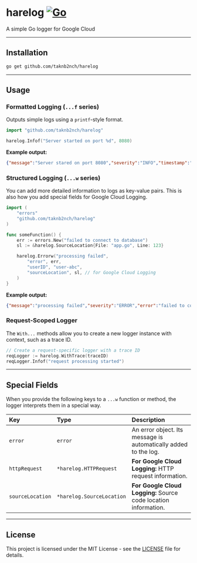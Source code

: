 # harelog [![Go](https://github.com/taknb2nch/harelog/actions/workflows/go.yaml/badge.svg?branch=main)](https://github.com/taknb2nch/harelog/actions/workflows/go.yaml)

A simple Go logger for Google Cloud

---

## Installation

```bash
go get github.com/taknb2nch/harelog
```

---

## Usage

### Formatted Logging (`...f` series)

Outputs simple logs using a `printf`-style format.

```go
import "github.com/taknb2nch/harelog"

harelog.Infof("Server started on port %d", 8080)
```

**Example output:**

```json
{"message":"Server stared on port 8080","severity":"INFO","timestamp":"..."}
```

### Structured Logging (`...w` series)

You can add more detailed information to logs as key-value pairs. This is also how you add special fields for Google Cloud Logging.

```go
import (
    "errors"
    "github.com/taknb2nch/harelog"
)

func someFunction() {
    err := errors.New("failed to connect to database")
    sl := &harelog.SourceLocation{File: "app.go", Line: 123}

    harelog.Errorw("processing failed",
        "error", err,
        "userID", "user-abc",
        "sourceLocation", sl, // for Google Cloud Logging
    )
}
```

**Example output:**

```json
{"message":"processing failed","severity":"ERROR","error":"failed to connect to database","userID":"user-abc","[logging.googleapis.com/sourceLocation](https://logging.googleapis.com/sourceLocation)":{"file":"app.go","line":123},"timestamp":"..."}
```

### Request-Scoped Logger

The `With...` methods allow you to create a new logger instance with context, such as a trace ID.

```go
// Create a request-specific logger with a trace ID
reqLogger := harelog.WithTrace(traceID)
reqLogger.Infof("request processing started")
```

---

## Special Fields

When you provide the following keys to a `...w` function or method, the logger interprets them in a special way.

| Key | Type | Description |
| :--- | :--- | :--- |
| `error` | `error` | An error object. Its message is automatically added to the log. |
| `httpRequest` | `*harelog.HTTPRequest` | **For Google Cloud Logging:** HTTP request information. |
| `sourceLocation` | `*harelog.SourceLocation` | **For Google Cloud Logging:** Source code location information. |

---

## License

This project is licensed under the MIT License - see the [LICENSE](LICENSE) file for details.
